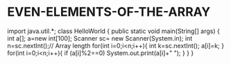 # EVEN-ELEMENTS-OF-THE-ARRAY 
import java.util.*;
class HelloWorld {
    public static void main(String[] args) {
        int a[];
        a=new int[100];
        Scanner sc= new Scanner(System.in);
        int n=sc.nextInt();// Array length
        for(int i=0;i<n;i++){
            int k=sc.nextInt();
            a[i]=k;
        }
        for(int i=0;i<n;i++){
            if (a[i]%2==0)
            System.out.print(a[i]+" ");
        }
    }
}
